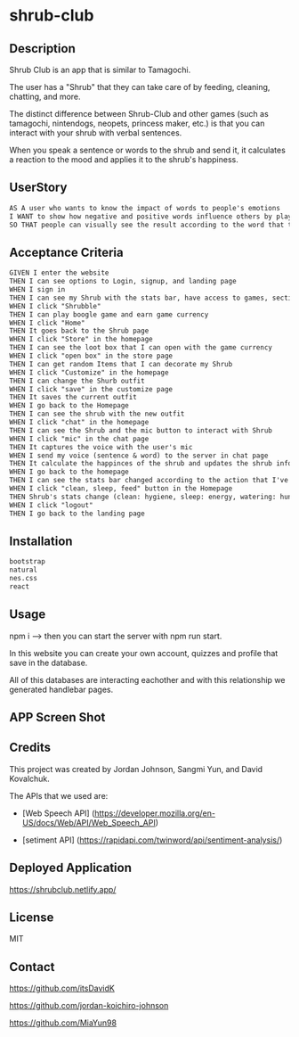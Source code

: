 # shrub-club

## Description 

Shrub Club is an app that is similar to Tamagochi.

The user has a "Shrub" that they can take care of by feeding, cleaning, chatting, and more. 

The distinct difference between Shrub-Club and other games (such as tamagochi, nintendogs, neopets, princess maker, etc.) is that you can interact with your shrub with verbal sentences.

When you speak a sentence or words to the shrub and send it, it calculates a reaction to the mood and applies it to the shrub's happiness.

## UserStory 

```md
AS A user who wants to know the impact of words to people's emotions
I WANT to show how negative and positive words influence others by playing game
SO THAT people can visually see the result according to the word that they are speaking

```

## Acceptance Criteria

```md
GIVEN I enter the website 
THEN I can see options to Login, signup, and landing page
WHEN I sign in 
THEN I can see my Shrub with the stats bar, have access to games, section to interact with shrub, and the option to log out
WHEN I click "Shrubble"
THEN I can play boogle game and earn game currency
WHEN I click "Home" 
THEN It goes back to the Shrub page
WHEN I click "Store" in the homepage
THEN I can see the loot box that I can open with the game currency
WHEN I click "open box" in the store page
THEN I can get random Items that I can decorate my Shrub 
WHEN I click "Customize" in the homepage 
THEN I can change the Shurb outfit
WHEN I click "save" in the customize page 
THEN It saves the current outfit
WHEN I go back to the Homepage
THEN I can see the shrub with the new outfit
WHEN I click "chat" in the homepage 
THEN I can see the Shrub and the mic button to interact with Shrub 
WHEN I click "mic" in the chat page 
THEN It captures the voice with the user's mic
WHEN I send my voice (sentence & word) to the server in chat page
THEN It calculate the happinces of the shrub and updates the shrub info 
WHEN I go back to the homepage 
THEN I can see the stats bar changed according to the action that I've done with my shrub
WHEN I click "clean, sleep, feed" button in the Homepage 
THEN Shrub's stats change (clean: hygiene, sleep: energy, watering: hunger)
WHEN I click "logout" 
THEN I go back to the landing page
```

## Installation 

```md
bootstrap
natural
nes.css
react
```

## Usage 

npm i --> then you can start the server with npm run start.


In this website you can create your own account, quizzes and profile that save in the database.


All of this databases are interacting eachother and with this relationship we generated handlebar pages.

## APP Screen Shot 


## Credits 

This project was created by Jordan Johnson, Sangmi Yun, and David Kovalchuk.

The APIs that we used are:

- [Web Speech API] (https://developer.mozilla.org/en-US/docs/Web/API/Web_Speech_API)

- [setiment API] (https://rapidapi.com/twinword/api/sentiment-analysis/)


## Deployed Application 

https://shrubclub.netlify.app/ 

## License 

MIT 

## Contact 

https://github.com/itsDavidK

https://github.com/jordan-koichiro-johnson

https://github.com/MiaYun98